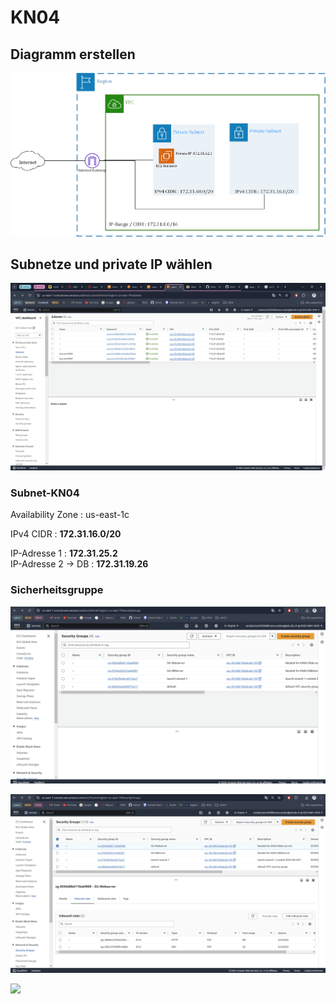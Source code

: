 # KN04

## Diagramm erstellen

![](./Diagramm_KN04.png)

## Subnetze und private IP wählen

![](./image_01.png)

### Subnet-KN04

Availability Zone : us-east-1c

IPv4 CIDR : **172.31.16.0/20**

IP-Adresse 1 : **172.31.25.2**
<br>
IP-Adresse 2 -> DB : **172.31.19.26**


### Sicherheitsgruppe 

![](./image_03.png)

![](./image_04.png)

![](./image_04.1.png)
